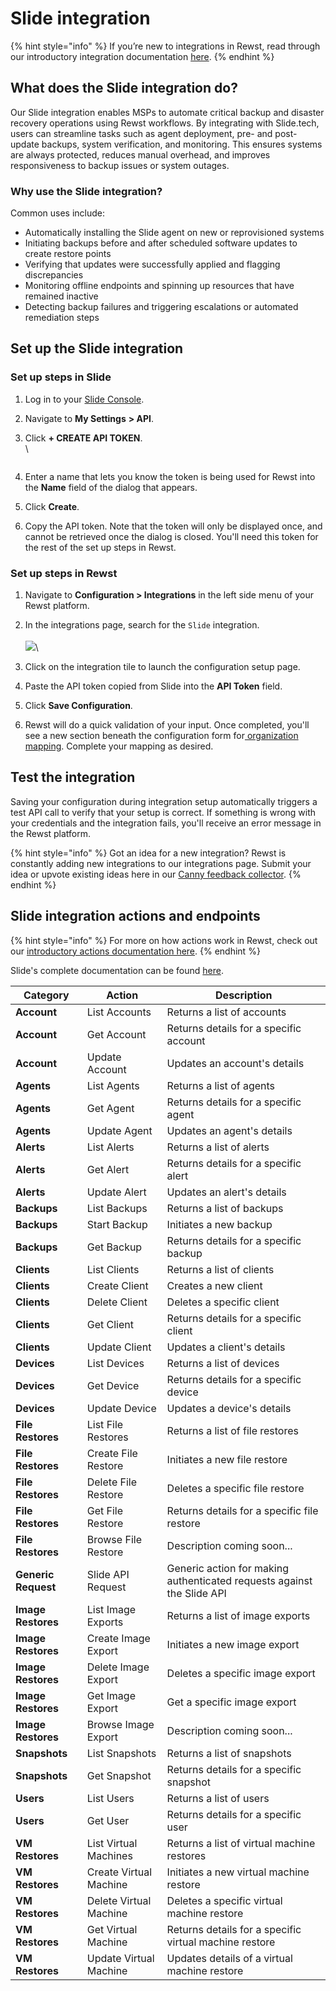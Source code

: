 # Slide integration

{% hint style="info" %}
If you’re new to integrations in Rewst, read through our introductory integration documentation [here](https://docs.rewst.help/documentation/integrations).
{% endhint %}

## What does the Slide integration do?

Our Slide integration enables MSPs to automate critical backup and disaster recovery operations using Rewst workflows. By integrating with Slide.tech, users can streamline tasks such as agent deployment, pre- and post-update backups, system verification, and monitoring. This ensures systems are always protected, reduces manual overhead, and improves responsiveness to backup issues or system outages.

### Why use the Slide integration?

Common uses include:

* Automatically installing the Slide agent on new or reprovisioned systems
* Initiating backups before and after scheduled software updates to create restore points
* Verifying that updates were successfully applied and flagging discrepancies
* Monitoring offline endpoints and spinning up resources that have remained inactive
* Detecting backup failures and triggering escalations or automated remediation steps

## Set up the Slide integration

### Set up steps in Slide

1. Log in to your [Slide Console](https://console.slide.tech/).
2. Navigate to **My Settings** **> API**.
3.  Click **+ CREATE API TOKEN**.\
    \


    <figure><img src="../../../../../.gitbook/assets/Screenshot 2025-04-23 at 3.26.52 PM.png" alt=""><figcaption></figcaption></figure>
4. Enter a name that lets you know the token is being used for Rewst into the **Name** field of the dialog that appears.
5. Click **Create**.
6. Copy the API token. Note that the token will only be displayed once, and cannot be retrieved once the dialog is closed. You'll need this token for the rest of the set up steps in Rewst.

### Set up steps in Rewst

1. Navigate to **Configuration > Integrations** in the left side menu of your Rewst platform.
2. In the integrations page, search for the `Slide` integration.\
   \
   ![](<../../../../../.gitbook/assets/Screenshot 2025-04-23 at 3.30.55 PM.png>)\

3. Click on the integration tile to launch the configuration setup page.
4. Paste the API token copied from Slide into the **API Token** field.
5. Click **Save Configuration**.
6. Rewst will do a quick validation of your input. Once completed, you'll see a new section beneath the configuration form for[ organization mapping](https://docs.rewst.help/documentation/integrations#what-is-organization-mapping). Complete your mapping as desired.&#x20;

## Test the integration

Saving your configuration during integration setup automatically triggers a test API call to verify that your setup is correct. If something is wrong with your credentials and the integration fails, you'll receive an error message in the Rewst platform.

{% hint style="info" %}
Got an idea for a new integration? Rewst is constantly adding new integrations to our integrations page. Submit your idea or upvote existing ideas here in our [Canny feedback collector](https://rewst.canny.io/integrations).
{% endhint %}

## Slide integration actions and endpoints

{% hint style="info" %}
For more on how actions work in Rewst, check out our [introductory actions documentation here](https://docs.rewst.help/documentation/workflows/actions-in-rewst).
{% endhint %}

Slide's complete documentation can be found [here](https://docs.slide.tech/api/).

| Category            | Action                 | Description                                                            |
| ------------------- | ---------------------- | ---------------------------------------------------------------------- |
| **Account**         | List Accounts          | Returns a list of accounts                                             |
| **Account**         | Get Account            | Returns details for a specific account                                 |
| **Account**         | Update Account         | Updates an account's details                                           |
| **Agents**          | List Agents            | Returns a list of agents                                               |
| **Agents**          | Get Agent              | Returns details for a specific agent                                   |
| **Agents**          | Update Agent           | Updates an agent's details                                             |
| **Alerts**          | List Alerts            | Returns a list of alerts                                               |
| **Alerts**          | Get Alert              | Returns details for a specific alert                                   |
| **Alerts**          | Update Alert           | Updates an alert's details                                             |
| **Backups**         | List Backups           | Returns a list of backups                                              |
| **Backups**         | Start Backup           | Initiates a new backup                                                 |
| **Backups**         | Get Backup             | Returns details for a specific backup                                  |
| **Clients**         | List Clients           | Returns a list of clients                                              |
| **Clients**         | Create Client          | Creates a new client                                                   |
| **Clients**         | Delete Client          | Deletes a specific client                                              |
| **Clients**         | Get Client             | Returns details for a specific client                                  |
| **Clients**         | Update Client          | Updates a client's details                                             |
| **Devices**         | List Devices           | Returns a list of devices                                              |
| **Devices**         | Get Device             | Returns details for a specific device                                  |
| **Devices**         | Update Device          | Updates a device's details                                             |
| **File Restores**   | List File Restores     | Returns a list of file restores                                        |
| **File Restores**   | Create File Restore    | Initiates a new file restore                                           |
| **File Restores**   | Delete File Restore    | Deletes a specific file restore                                        |
| **File Restores**   | Get File Restore       | Returns details for a specific file restore                            |
| **File Restores**   | Browse File Restore    | Description coming soon...                                             |
| **Generic Request** | Slide API Request      | Generic action for making authenticated requests against the Slide API |
| **Image Restores**  | List Image Exports     | Returns a list of image exports                                        |
| **Image Restores**  | Create Image Export    | Initiates a new image export                                           |
| **Image Restores**  | Delete Image Export    | Deletes a specific image export                                        |
| **Image Restores**  | Get Image Export       | Get a specific image export                                            |
| **Image Restores**  | Browse Image Export    | Description coming soon...                                             |
| **Snapshots**       | List Snapshots         | Returns a list of snapshots                                            |
| **Snapshots**       | Get Snapshot           | Returns details for a specific snapshot                                |
| **Users**           | List Users             | Returns a list of users                                                |
| **Users**           | Get User               | Returns details for a specific user                                    |
| **VM Restores**     | List Virtual Machines  | Returns a list of virtual machine restores                             |
| **VM Restores**     | Create Virtual Machine | Initiates a new virtual machine restore                                |
| **VM Restores**     | Delete Virtual Machine | Deletes a specific virtual machine restore                             |
| **VM Restores**     | Get Virtual Machine    | Returns details for a specific virtual machine restore                 |
| **VM Restores**     | Update Virtual Machine | Updates details of a virtual machine restore                           |

